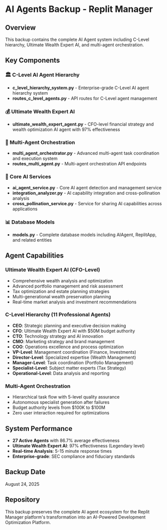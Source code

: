 # AI Agents Backup - Replit Manager

## Overview
This backup contains the complete AI Agent system including C-Level hierarchy, Ultimate Wealth Expert AI, and multi-agent orchestration.

## Key Components

### 🏛️ C-Level AI Agent Hierarchy
- **c_level_hierarchy_system.py** - Enterprise-grade C-Level AI agent hierarchy system
- **routes_c_level_agents.py** - API routes for C-Level agent management

### 💰 Ultimate Wealth Expert AI  
- **ultimate_wealth_expert_agent.py** - CFO-level financial strategy and wealth optimization AI agent with 97% effectiveness

### 🤖 Multi-Agent Orchestration
- **multi_agent_orchestrator.py** - Advanced multi-agent task coordination and execution system
- **routes_multi_agent.py** - Multi-agent orchestration API endpoints

### 🔧 Core AI Services
- **ai_agent_service.py** - Core AI agent detection and management service
- **integration_analyzer.py** - AI capability integration and cross-pollination analysis
- **cross_pollination_service.py** - Service for sharing AI capabilities across applications

### 📊 Database Models
- **models.py** - Complete database models including AIAgent, ReplitApp, and related entities

## Agent Capabilities

### Ultimate Wealth Expert AI (CFO-Level)
- Comprehensive wealth analysis and optimization
- Advanced portfolio management and risk assessment
- Tax optimization and estate planning strategies
- Multi-generational wealth preservation planning
- Real-time market analysis and investment recommendations

### C-Level Hierarchy (11 Professional Agents)
- **CEO**: Strategic planning and executive decision making
- **CFO**: Ultimate Wealth Expert AI with $50M budget authority
- **CTO**: Technology strategy and AI innovation
- **CMO**: Marketing strategy and brand management
- **COO**: Operations excellence and process optimization
- **VP-Level**: Management coordination (Finance, Investments)
- **Director-Level**: Specialized expertise (Wealth Management)
- **Manager-Level**: Task coordination (Portfolio Management)
- **Specialist-Level**: Subject matter experts (Tax Strategy)
- **Operational-Level**: Data analysis and reporting

### Multi-Agent Orchestration
- Hierarchical task flow with 5-level quality assurance
- Autonomous specialist generation after failures
- Budget authority levels from $100K to $100M
- Zero user interaction required for optimizations

## System Performance
- **27 Active Agents** with 86.7% average effectiveness
- **Ultimate Wealth Expert AI**: 97% effectiveness (Legendary level)
- **Real-time Analysis**: 5-15 minute response times
- **Enterprise-grade**: SEC compliance and fiduciary standards

## Backup Date
August 24, 2025

## Repository
This backup preserves the complete AI agent ecosystem for the Replit Manager platform's transformation into an AI-Powered Development Optimization Platform.